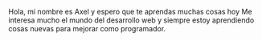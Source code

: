 Hola, mi nombre es Axel y espero que te aprendas muchas cosas hoy
Me interesa mucho el mundo del desarrollo web y siempre estoy aprendiendo cosas nuevas para mejorar como programador.


<!---
Axel-cmd-01/Axel-cmd-01 is a ✨ special ✨ repository because its `README.md` (this file) appears on your GitHub profile.
You can click the Preview link to take a look at your changes.
--->
